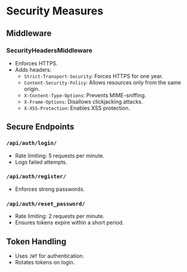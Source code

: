 # Security Measures

## Middleware
### SecurityHeadersMiddleware
- Enforces HTTPS.
- Adds headers:
  - `Strict-Transport-Security`: Forces HTTPS for one year.
  - `Content-Security-Policy`: Allows resources only from the same origin.
  - `X-Content-Type-Options`: Prevents MIME-sniffing.
  - `X-Frame-Options`: Disallows clickjacking attacks.
  - `X-XSS-Protection`: Enables XSS protection.

## Secure Endpoints
### `/api/auth/login/`
- Rate limiting: 5 requests per minute.
- Logs failed attempts.

### `/api/auth/register/`
- Enforces strong passwords.

### `/api/auth/reset_password/`
- Rate limiting: 2 requests per minute.
- Ensures tokens expire within a short period.

## Token Handling
- Uses `JWT` for authentication.
- Rotates tokens on login.
